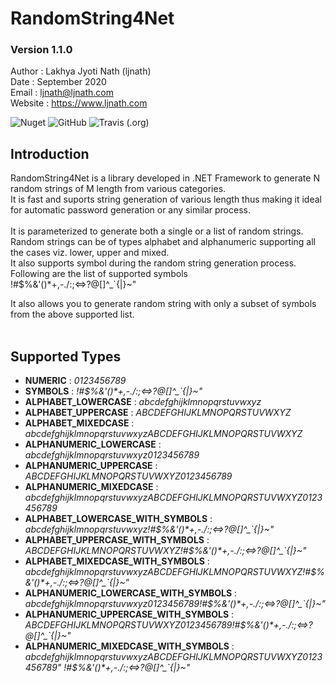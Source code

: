 # RandomString4Net
### Version 1.1.0

Author : Lakhya Jyoti Nath (ljnath)<br>
Date : September 2020<br>
Email : ljnath@ljnath.com<br>
Website : https://www.ljnath.com

![Nuget](https://img.shields.io/nuget/dt/RandomString4Net)
![GitHub](https://img.shields.io/github/license/ljnath/RandomString4Net)
![Travis (.org)](https://img.shields.io/travis/ljnath/RandomString4Net)


## Introduction
RandomString4Net is a library developed in .NET Framework to generate N random strings of M length from various categories. <br>It is fast and suports string generation of various length thus making it ideal for automatic password generation or any similar process.<br><br>
It is parameterized to generate both a single or a list of random strings.<br>
Random strings can be of types alphabet and alphanumeric supporting all the cases viz. lower, upper and mixed.<br>
It also supports symbol during the random string generation process. Following are the list of supported symbols
<br>
!#$%&'()*+,-./:;<=>?@[]\^_`{|}~"

It also allows you to generate random string with only a subset of symbols from the above supported list.
<br><br>

## Supported Types
* **NUMERIC** : *0123456789*
* **SYMBOLS** : *!#$%&'()\*+,-./:;<=>?@[]\^_`{|}~"*
* **ALPHABET_LOWERCASE** : *abcdefghijklmnopqrstuvwxyz*
* **ALPHABET_UPPERCASE** : *ABCDEFGHIJKLMNOPQRSTUVWXYZ*
* **ALPHABET_MIXEDCASE** : *abcdefghijklmnopqrstuvwxyzABCDEFGHIJKLMNOPQRSTUVWXYZ*
* **ALPHANUMERIC_LOWERCASE** : *abcdefghijklmnopqrstuvwxyz0123456789*
* **ALPHANUMERIC_UPPERCASE** : *ABCDEFGHIJKLMNOPQRSTUVWXYZ0123456789*
* **ALPHANUMERIC_MIXEDCASE** : *abcdefghijklmnopqrstuvwxyzABCDEFGHIJKLMNOPQRSTUVWXYZ0123456789*
* **ALPHABET_LOWERCASE_WITH_SYMBOLS** : *abcdefghijklmnopqrstuvwxyz!#$%&'()\*+,-./:;<=>?@[]\^_`{|}~"*
* **ALPHABET_UPPERCASE_WITH_SYMBOLS** : *ABCDEFGHIJKLMNOPQRSTUVWXYZ!#$%&'()\*+,-./:;<=>?@[]\^_`{|}~"*
* **ALPHABET_MIXEDCASE_WITH_SYMBOLS** : *abcdefghijklmnopqrstuvwxyzABCDEFGHIJKLMNOPQRSTUVWXYZ!#$%&'()\*+,-./:;<=>?@[]\^_`{|}~"*
* **ALPHANUMERIC_LOWERCASE_WITH_SYMBOLS** : *abcdefghijklmnopqrstuvwxyz0123456789!#$%&'()\*+,-./:;<=>?@[]\^_`{|}~"*
* **ALPHANUMERIC_UPPERCASE_WITH_SYMBOLS** : *ABCDEFGHIJKLMNOPQRSTUVWXYZ0123456789!#$%&'()\*+,-./:;<=>?@[]\^_`{|}~"*
* **ALPHANUMERIC_MIXEDCASE_WITH_SYMBOLS** : *abcdefghijklmnopqrstuvwxyzABCDEFGHIJKLMNOPQRSTUVWXYZ0123456789" !#$%&'()\*+,-./:;<=>?@[]\^_`{|}~"*
    